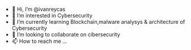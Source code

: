 - 👋 Hi, I’m @ivanreycas
- 👀 I’m interested in Cybersecurity
- 🌱 I’m currently learning Blockchain,malware analysys & architecture of Cybersecurity  
- 💞️ I’m looking to collaborate on cibersecurity
- 📫 How to reach me ...

<!---
ivanreycas/ivanreycas is a ✨ special ✨ repository because its `README.md` (this file) appears on your GitHub profile.
You can click the Preview link to take a look at your changes.
--->
